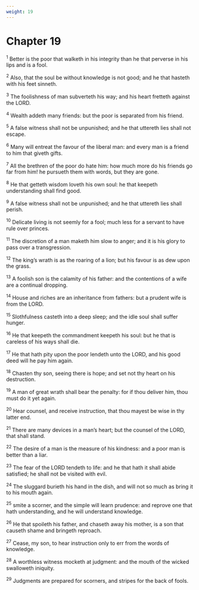```yaml
---
weight: 19
---
```


# Chapter 19

<sup>1</sup> Better is the poor that walketh in his integrity than he that perverse in his lips and is a fool. 

<sup>2</sup> Also, that the soul be without knowledge is not good; and he that hasteth with his feet sinneth. 

<sup>3</sup> The foolishness of man subverteth his way; and his heart fretteth against the LORD. 

<sup>4</sup> Wealth addeth many friends: but the poor is separated from his friend. 

<sup>5</sup> A false witness shall not be unpunished; and he that uttereth lies shall not escape. 

<sup>6</sup> Many will entreat the favour of the liberal man: and every man is a friend to him that giveth gifts. 

<sup>7</sup> All the brethren of the poor do hate him: how much more do his friends go far from him! he pursueth them with words, but they are gone. 

<sup>8</sup> He that getteth wisdom loveth his own soul: he that keepeth understanding shall find good. 

<sup>9</sup> A false witness shall not be unpunished; and he that uttereth lies shall perish. 

<sup>10</sup> Delicate living is not seemly for a fool; much less for a servant to have rule over princes. 

<sup>11</sup> The discretion of a man maketh him slow to anger; and it is his glory to pass over a transgression. 

<sup>12</sup> The king’s wrath is as the roaring of a lion; but his favour is as dew upon the grass. 

<sup>13</sup> A foolish son is the calamity of his father: and the contentions of a wife are a continual dropping. 

<sup>14</sup> House and riches are an inheritance from fathers: but a prudent wife is from the LORD. 

<sup>15</sup> Slothfulness casteth into a deep sleep; and the idle soul shall suffer hunger. 

<sup>16</sup> He that keepeth the commandment keepeth his soul: but he that is careless of his ways shall die. 

<sup>17</sup> He that hath pity upon the poor lendeth unto the LORD, and his good deed will he pay him again. 

<sup>18</sup> Chasten thy son, seeing there is hope; and set not thy heart on his destruction. 

<sup>19</sup> A man of great wrath shall bear the penalty: for if thou deliver him, thou must do it yet again. 

<sup>20</sup> Hear counsel, and receive instruction, that thou mayest be wise in thy latter end. 

<sup>21</sup> There are many devices in a man’s heart; but the counsel of the LORD, that shall stand. 

<sup>22</sup> The desire of a man is the measure of his kindness: and a poor man is better than a liar. 

<sup>23</sup> The fear of the LORD tendeth to life: and he that hath it shall abide satisfied; he shall not be visited with evil. 

<sup>24</sup> The sluggard burieth his hand in the dish, and will not so much as bring it to his mouth again. 

<sup>25</sup> smite a scorner, and the simple will learn prudence: and reprove one that hath understanding, and he will understand knowledge. 

<sup>26</sup> He that spoileth his father, and chaseth away his mother, is a son that causeth shame and bringeth reproach. 

<sup>27</sup> Cease, my son, to hear instruction only to err from the words of knowledge. 

<sup>28</sup> A worthless witness mocketh at judgment: and the mouth of the wicked swalloweth iniquity. 

<sup>29</sup> Judgments are prepared for scorners, and stripes for the back of fools. 


